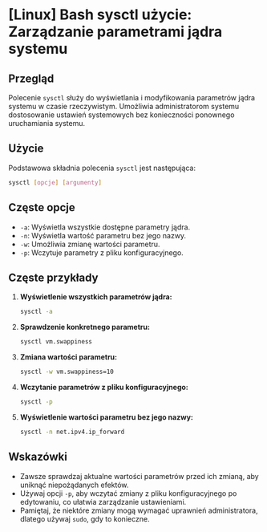 # [Linux] Bash sysctl użycie: Zarządzanie parametrami jądra systemu

## Przegląd
Polecenie `sysctl` służy do wyświetlania i modyfikowania parametrów jądra systemu w czasie rzeczywistym. Umożliwia administratorom systemu dostosowanie ustawień systemowych bez konieczności ponownego uruchamiania systemu.

## Użycie
Podstawowa składnia polecenia `sysctl` jest następująca:

```bash
sysctl [opcje] [argumenty]
```

## Częste opcje
- `-a`: Wyświetla wszystkie dostępne parametry jądra.
- `-n`: Wyświetla wartość parametru bez jego nazwy.
- `-w`: Umożliwia zmianę wartości parametru.
- `-p`: Wczytuje parametry z pliku konfiguracyjnego.

## Częste przykłady
1. **Wyświetlenie wszystkich parametrów jądra:**
   ```bash
   sysctl -a
   ```

2. **Sprawdzenie konkretnego parametru:**
   ```bash
   sysctl vm.swappiness
   ```

3. **Zmiana wartości parametru:**
   ```bash
   sysctl -w vm.swappiness=10
   ```

4. **Wczytanie parametrów z pliku konfiguracyjnego:**
   ```bash
   sysctl -p
   ```

5. **Wyświetlenie wartości parametru bez jego nazwy:**
   ```bash
   sysctl -n net.ipv4.ip_forward
   ```

## Wskazówki
- Zawsze sprawdzaj aktualne wartości parametrów przed ich zmianą, aby uniknąć niepożądanych efektów.
- Używaj opcji `-p`, aby wczytać zmiany z pliku konfiguracyjnego po edytowaniu, co ułatwia zarządzanie ustawieniami.
- Pamiętaj, że niektóre zmiany mogą wymagać uprawnień administratora, dlatego używaj `sudo`, gdy to konieczne.